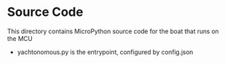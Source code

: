 # Source Code
This directory contains MicroPython source code for the boat that runs on the MCU
- yachtonomous.py is the entrypoint, configured by config.json